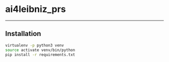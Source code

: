# ai4leibniz_prs

---
## Installation

```bash
virtualenv -p python3 venv
source activate venv/bin/python
pip install -r requirements.txt
```